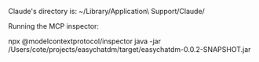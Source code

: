 Claude's directory is: ~/Library/Application\ Support/Claude/

Running the MCP inspector:

npx @modelcontextprotocol/inspector java -jar /Users/cote/projects/easychatdm/target/easychatdm-0.0.2-SNAPSHOT.jar